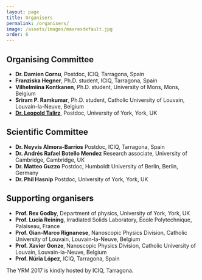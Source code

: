 ```yaml
---
layout: page
title: Organisers
permalink: /organisers/
image: /assets/images/maxresdefault.jpg
order: 6 
---
```

## Organising Committee
<b></b>

* **Dr. Damien Cornu**, Postdoc, ICIQ, Tarragona, Spain
* **Franziska Hegner**, Ph.D. student, ICIQ, Tarragona, Spain
* **Vilhelmiina Kontkanen**, Ph.D. student, University of Mons, Mons, Belgium
* **Sriram P. Ramkumar**, Ph.D. student, Catholic University of Louvain, Louvain-la-Neuve, Belgium
* **[Dr. Leopold Talirz](mailto:leopold.talirz@york.ac.uk)**, Postdoc, University of York, York, UK

## Scientific Committee
<b></b>

* **Dr. Neyvis Almora-Barrios** Postdoc, ICIQ, Tarragona, Spain
* **Dr. Andrés Rafael Botello Mendez** Research associate, University of Cambridge, Cambridge, UK
* **Dr. Matteo Guzzo** Postdoc, Humboldt University of Berlin, Berlin, Germany
* **Dr. Phil Hasnip** Postdoc, University of York, York, UK

<!--
## Keynote speakers
* **Dr. Michiel van Setten**,   Postdoc, Catholic University of Louvain, Louvain-la-Neuve, Belgium
* **Dr. Samuel Poncé**, Postdoc, University of Oxford, United Kingdom
* **Dr. Hugo Strand**, Postdoc, University of Fribourg, Switzerland
* **Dr. Jose A. Flores Livas**, Postdoc, University of Basel, Switzerland
* **Dr. Davide Sangalli**, Researcher, ISM Rome, Italy
//-->

## Supporting organisers
<b></b>

* **Prof. Rex Godby**, Department of physics, University of York, York, UK
* **Prof. Lucia Reining**, Irradiated Solids Laboratory, École Polytechnique, Palaiseau, France
* **Prof. Gian-Marco Rignanese**, Nanoscopic Physics Division, Catholic University of Louvain, Louvain-la-Neuve, Belgium
* **Prof. Xavier Gonze**, Nanoscopic Physics Division, Catholic University of Louvain, Louvain-la-Neuve, Belgium
* **Prof. Núria López**, ICIQ, Tarragona, Spain

The YRM 2017 is kindly hosted by ICIQ, Tarragona.
